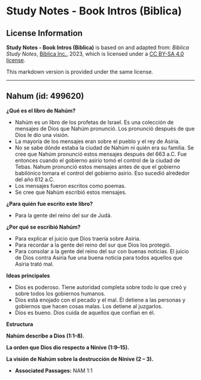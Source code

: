 # Study Notes - Book Intros (Biblica)

## License Information

**Study Notes - Book Intros (Biblica)** is based on and adapted from: _Biblica Study Notes_, [Biblica Inc.](https://www.biblica.com/), 2023, which is licensed under a [CC BY-SA 4.0 license](https://creativecommons.org/licenses/by-sa/4.0/legalcode.en).

This markdown version is provided under the same license.



--------------------------------

## Nahum (id: 499620)

**¿Qué es el libro de Nahúm?**

* Nahúm es un libro de los profetas de Israel. Es una colección de mensajes de Dios que Nahúm pronunció. Los pronunció después de que Dios le dio una visión.
* La mayoría de los mensajes eran sobre el pueblo y el rey de Asiria.
* No se sabe dónde estaba la ciudad de Nahúm ni quién era su familia. Se cree que Nahúm pronunció estos mensajes después del 663 a.C. Fue entonces cuando el gobierno asirio tomó el control de la ciudad de Tebas. Nahum pronunció estos mensajes antes de que el gobierno babilónico tomara el control del gobierno asirio. Eso sucedió alrededor del año 612 a.C.
* Los mensajes fueron escritos como poemas.
* Se cree que Nahúm escribió estos mensajes.

**¿Para quién fue escrito este libro?**

* Para la gente del reino del sur de Judá.

**¿Por qué se escribió Nahúm?**

* Para explicar el juicio que Dios traería sobre Asiria.
* Para recordar a la gente del reino del sur que Dios los protegió.
* Para consolar a la gente del reino del sur con buenas noticias. El juicio de Dios contra Asiria fue una buena noticia para todos aquellos que Asiria trató mal.

**Ideas principales**

* Dios es poderoso. Tiene autoridad completa sobre todo lo que creó y sobre todos los gobiernos humanos.
* Dios está enojado con el pecado y el mal. Él detiene a las personas y gobiernos que hacen cosas malas. Los detiene al juzgarlos.
* Dios es bueno. Dios cuida de aquellos que confían en él.

**Estructura**

**Nahúm describe a Dios (1:1–8\).**

**La orden que Dios dio respecto a Nínive (1:9–15\).**

**La visión de Nahúm sobre la destrucción de Nínive (2 – 3\).**

* **Associated Passages:** NAM 1:1

